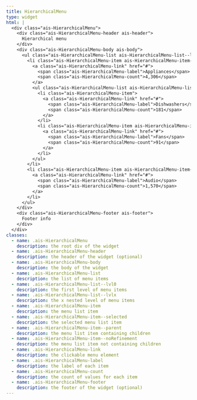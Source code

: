 ```yaml
---
title: HierarchicalMenu
type: widget
html: |
  <div class="ais-HierarchicalMenu">
    <div class="ais-HierarchicalMenu-header ais-header">
      Hierarchical menu
    </div>
    <div class="ais-HierarchicalMenu-body ais-body">
      <ul class="ais-HierarchicalMenu-list ais-HierarchicalMenu-list--lvl0">
        <li class="ais-HierarchicalMenu-item ais-HierarchicalMenu-item--parent ais-HierarchicalMenu-item--selected">
          <a class="ais-HierarchicalMenu-link" href="#">
            <span class="ais-HierarchicalMenu-label">Appliances</span>
            <span class="ais-HierarchicalMenu-count">4,306</span>
          </a>
          <ul class="ais-HierarchicalMenu-list ais-HierarchicalMenu-list--lvl1">
            <li class="ais-HierarchicalMenu-item">
              <a class="ais-HierarchicalMenu-link" href="#">
                <span class="ais-HierarchicalMenu-label">Dishwashers</span>
                <span class="ais-HierarchicalMenu-count">181</span>
              </a>
            </li>
            <li class="ais-HierarchicalMenu-item ais-HierarchicalMenu-item--noRefinement">
              <a class="ais-HierarchicalMenu-link" href="#">
                <span class="ais-HierarchicalMenu-label">Fans</span>
                <span class="ais-HierarchicalMenu-count">91</span>
              </a>
            </li>
          </ul>
        </li>
        <li class="ais-HierarchicalMenu-item ais-HierarchicalMenu-item--parent">
          <a class="ais-HierarchicalMenu-link" href="#">
            <span class="ais-HierarchicalMenu-label">Audio</span>
            <span class="ais-HierarchicalMenu-count">1,570</span>
          </a>
        </li>
      </ul>
    </div>
    <div class="ais-HierarchicalMenu-footer ais-footer">
      Footer info
    </div>
  </div>
classes:
  - name: .ais-HierarchicalMenu
    description: the root div of the widget
  - name: .ais-HierarchicalMenu-header
    description: the header of the widget (optional)
  - name: .ais-HierarchicalMenu-body
    description: the body of the widget
  - name: .ais-HierarchicalMenu-list
    description: the list of menu items
  - name: .ais-HierarchicalMenu-list--lvl0
    description: the first level of menu items
  - name: .ais-HierarchicalMenu-list--lvlx
    description: the x nested level of menu items
  - name: .ais-HierarchicalMenu-item
    description: the menu list item
  - name: .ais-HierarchicalMenu-item--selected
    description: the selected menu list item
  - name: .ais-HierarchicalMenu-item--parent
    description: the menu list item containing children
  - name: .ais-HierarchicalMenu-item--noRefinement
    description: the menu list item not containing children
  - name: .ais-HierarchicalMenu-link
    description: the clickable menu element
  - name: .ais-HierarchicalMenu-label
    description: the label of each item
  - name: .ais-HierarchicalMenu-count
    description: the count of values for each item
  - name: .ais-HierarchicalMenu-footer
    description: the footer of the widget (optional)
---
```


